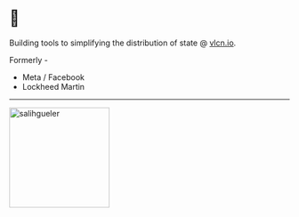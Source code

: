# 👋

Building tools to simplifying the distribution of state @ [vlcn.io](https://vlcn.io).

Formerly -
- Meta / Facebook
- Lockheed Martin

---

<!-- 
c
 <img src="https://static.wikia.nocookie.net/megaman/images/7/76/MM3-SearchSnake-Art.jpg/revision/latest?cb=20100506170821" />
</p> -->
<p align="left">
  <img height="180em" align="center" src="https://github-readme-stats.vercel.app/api?username=tantaman&show_icons=true&locale=en&theme=algolia&include_all_commits=true&count_private=true" alt="salihgueler"/>
</p>
<!-- <p align="left">
<img width="600" alt="Screen Shot 2022-11-22 at 10 43 11 AM" src="https://user-images.githubusercontent.com/1009003/203357641-c7bcaa65-574b-42d7-b9bb-16b6b012cefe.png">
</p> -->


